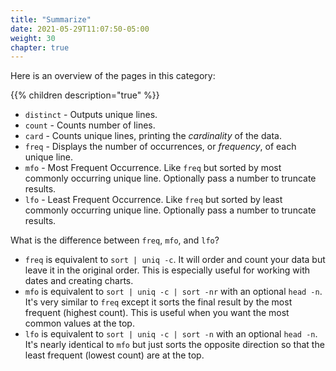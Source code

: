 ```yaml
---
title: "Summarize"
date: 2021-05-29T11:07:50-05:00
weight: 30
chapter: true
---
```


Here is an overview of the pages in this category:

{{% children description="true" %}}

- `distinct` - Outputs unique lines.
- `count` - Counts number of lines.
- `card` - Counts unique lines, printing the _cardinality_ of the data.
- `freq` - Displays the number of occurrences, or _frequency_, of each unique line.
- `mfo` - Most Frequent Occurrence. Like `freq` but sorted by most commonly occurring unique line. Optionally pass a number to truncate results.
- `lfo` - Least Frequent Occurrence. Like `freq` but sorted by least commonly occurring unique line. Optionally pass a number to truncate results.


What is the difference between `freq`, `mfo`, and `lfo`?

- `freq` is equivalent to `sort | uniq -c`. It will order and count your data but leave it in the original order. This is especially useful for working with dates and creating charts.
- `mfo` is equivalent to `sort | uniq -c | sort -nr` with an optional `head -n`. It's very similar to `freq` except it sorts the final result by the most frequent (highest count). This is useful when you want the most common values at the top.
- `lfo` is equivalent to `sort | uniq -c | sort -n` with an optional `head -n`. It's nearly identical to `mfo` but just sorts the opposite direction so that the least frequent (lowest count) are at the top.